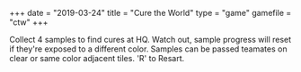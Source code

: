 +++
date = "2019-03-24"
title = "Cure the World"
type = "game"
gamefile = "ctw"
+++

Collect 4 samples to find cures at HQ. Watch out, sample progress will reset if they're exposed to a different color. Samples can be passed teamates on clear or same color adjacent tiles. 'R' to Resart.
